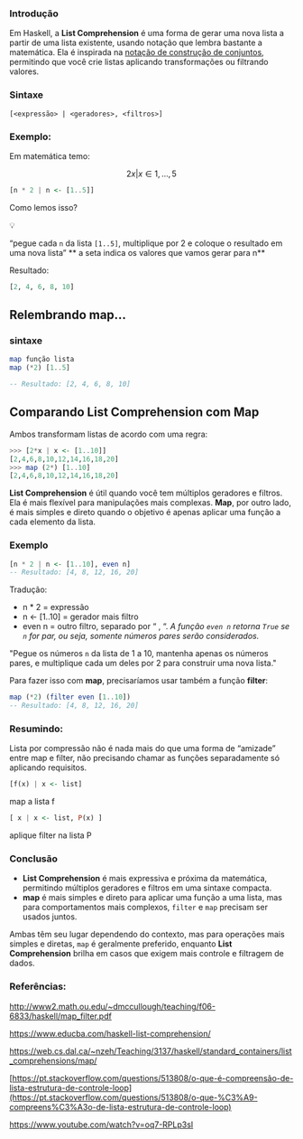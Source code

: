 ### Introdução

Em Haskell, a **List Comprehension** é uma forma de gerar uma nova lista a partir de uma lista existente, usando notação que lembra bastante a matemática. Ela é inspirada na [notação de construção de conjuntos](https://en.wikipedia.org/wiki/Set-builder_notation), permitindo que você crie listas aplicando transformações ou filtrando valores.

### Sintaxe

```
[<expressão> | <geradores>, <filtros>]
```

### Exemplo:

Em matemática temo:

$$
 { 2x | x ∈ {1, … , 5}}
$$

```haskell
[n * 2 | n <- [1..5]]
```

Como lemos isso?

<aside>
💡

“pegue cada `n` da lista `[1..5]`, multiplique por 2 e coloque o resultado em uma nova lista”
** a seta indica os valores que vamos gerar para n**

</aside>

Resultado:

```haskell
[2, 4, 6, 8, 10]
```

## Relembrando map…

### sintaxe

```haskell
map função lista
map (*2) [1..5]

-- Resultado: [2, 4, 6, 8, 10]
```

## Comparando **List Comprehension** com **Map**

 Ambos transformam listas de acordo com uma regra:

```haskell
>>> [2*x | x <- [1..10]]
[2,4,6,8,10,12,14,16,18,20]
>>> map (2*) [1..10]
[2,4,6,8,10,12,14,16,18,20]
```

**List Comprehension** é útil quando você tem múltiplos geradores e filtros. Ela é mais flexível para manipulações mais complexas. **Map**, por outro lado, é mais simples e direto quando o objetivo é apenas aplicar uma função a cada elemento da lista.

### Exemplo

```haskell
[n * 2 | n <- [1..10], even n]
-- Resultado: [4, 8, 12, 16, 20]
```

Tradução:

- n * 2 = expressão
- n <- [1..10] = gerador mais filtro
- even n = outro filtro, separado por “ , “. *A função `even n` retorna `True` se `n` for par, ou seja, somente números pares serão considerados.*

"Pegue os números `n` da lista de 1 a 10, mantenha apenas os números pares, e multiplique cada um deles por 2 para construir uma nova lista."

Para fazer isso com **map**, precisaríamos usar também a função **filter**:

```haskell
map (*2) (filter even [1..10])
-- Resultado: [4, 8, 12, 16, 20]
```

### Resumindo:

Lista por compressão não é nada mais do que uma forma de “amizade” entre map e filter, não precisando chamar as funções separadamente só aplicando requisitos.

```haskell
[f(x) | x <- list]
```

map a lista f 

```haskell
[ x | x <- list, P(x) ]
```

aplique filter na lista P

### Conclusão

- **List Comprehension** é mais expressiva e próxima da matemática, permitindo múltiplos geradores e filtros em uma sintaxe compacta.
- **map** é mais simples e direto para aplicar uma função a uma lista, mas para comportamentos mais complexos, `filter` e `map` precisam ser usados juntos.

Ambas têm seu lugar dependendo do contexto, mas para operações mais simples e diretas, `map` é geralmente preferido, enquanto **List Comprehension** brilha em casos que exigem mais controle e filtragem de dados.

### Referências:

http://www2.math.ou.edu/~dmccullough/teaching/f06-6833/haskell/map_filter.pdf

https://www.educba.com/haskell-list-comprehension/

https://web.cs.dal.ca/~nzeh/Teaching/3137/haskell/standard_containers/list_comprehensions/map/

[https://pt.stackoverflow.com/questions/513808/o-que-é-compreensão-de-lista-estrutura-de-controle-loop](https://pt.stackoverflow.com/questions/513808/o-que-%C3%A9-compreens%C3%A3o-de-lista-estrutura-de-controle-loop)

https://www.youtube.com/watch?v=oq7-RPLp3sI
